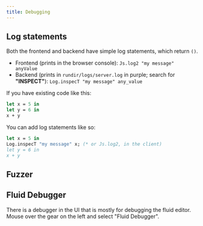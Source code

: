 ```yaml
---
title: Debugging
---
```


## Log statements

Both the frontend and backend have simple log statements, which return `()`.

- Frontend (prints in the browser console): `Js.log2 "my message" anyValue`
- Backend (prints in `rundir/logs/server.log` in purple; search for **"INSPECT"**): `Log.inspecT "my message" any_value`

If you have existing code like this:

```ocaml
let x = 5 in
let y = 6 in
x + y
```

You can add log statements like so:

```ocaml
let x = 5 in
Log.inspecT "my message" x; (* or Js.log2, in the client)
let y = 6 in
x + y
```

## Fuzzer

## Fluid Debugger

There is a debugger in the UI that is mostly for debugging the fluid
editor. Mouse over the gear on the left and select "Fluid Debugger".
